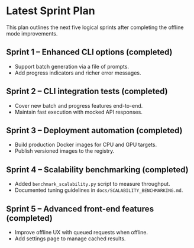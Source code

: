 # Latest Sprint Plan

This plan outlines the next five logical sprints after completing the offline mode improvements.

## Sprint 1 – Enhanced CLI options (completed)
* Support batch generation via a file of prompts.
* Add progress indicators and richer error messages.

## Sprint 2 – CLI integration tests (completed)
* Cover new batch and progress features end-to-end.
* Maintain fast execution with mocked API responses.

## Sprint 3 – Deployment automation (completed)
* Build production Docker images for CPU and GPU targets.
* Publish versioned images to the registry.

## Sprint 4 – Scalability benchmarking (completed)
* Added `benchmark_scalability.py` script to measure throughput.
* Documented tuning guidelines in `docs/SCALABILITY_BENCHMARKING.md`.

## Sprint 5 – Advanced front-end features (completed)
* Improve offline UX with queued requests when offline.
* Add settings page to manage cached results.

